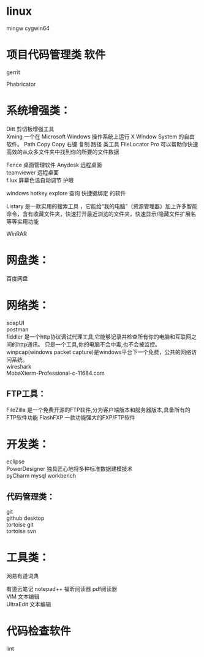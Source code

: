 # linux
mingw
cygwin64


# 项目代码管理类 软件

gerrit   

Phabricator   

# 系统增强类：

Ditt 剪切板增强工具  
Xming 一个在 Microsoft Windows 操作系统上运行 X Window System 的自由软件。
Path Copy Copy  右键 复制 路径 类工具
FileLocator Pro 可以帮助你快速高效的从众多文件夹中找到你的所要的文件数据

Fence 桌面管理软件
Anydesk 	 远程桌面  
teamviewer 	远程桌面  
f.lux    屏幕色温自动调节 护眼  

windows hotkey explore  查询 快捷键绑定 的软件

Listary 是一款实用的搜索工具 ，它能给“我的电脑”（资源管理器）加上许多智能命令，含有收藏文件夹，快速打开最近浏览的文件夹，快速显示/隐藏文件扩展名等等实用功能

WinRAR 

# 网盘类：
百度网盘


# 网络类：
soapUI  
postman   
fiddler 是一个http协议调试代理工具,它能够记录并检查所有你的电脑和互联网之间的http通讯。 只是一个工具,你的电脑不会中毒,也不会被监控。
winpcap(windows packet capture)是windows平台下一个免费，公共的网络访问系统。  
wireshark     
MobaXterm-Professional-c-11684.com  



## FTP工具：
FileZilla  是一个免费开源的FTP软件,分为客户端版本和服务器版本,具备所有的FTP软件功能
FlashFXP  一款功能强大的FXP/FTP软件


# 开发类：
eclipse    
PowerDesigner 独具匠心地将多种标准数据建模技术  
pyCharm
mysql workbench  


## 代码管理类：
git  
github desktop  
tortoise git  
tortoise svn  

# 工具类：

网易有道词典

有道云笔记
notepad++ 
福昕阅读器 pdf阅读器  
VIM       文本编辑  
UltraEdit 文本编辑  


# 代码检查软件
lint




